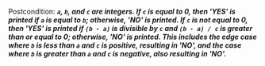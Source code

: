 Postcondition: ***`a`, `b`, and `c` are integers. If `c` is equal to 0, then 'YES' is printed if `a` is equal to `b`; otherwise, 'NO' is printed. If `c` is not equal to 0, then 'YES' is printed if `(b - a)` is divisible by `c` and `(b - a) / c` is greater than or equal to 0; otherwise, 'NO' is printed. This includes the edge case where `b` is less than `a` and `c` is positive, resulting in 'NO', and the case where `b` is greater than `a` and `c` is negative, also resulting in 'NO'.***